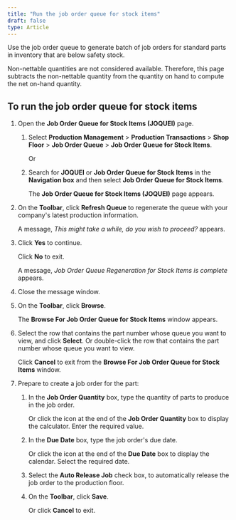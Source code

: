 ```yaml
---
title: "Run the job order queue for stock items"
draft: false
type: Article
---
```


Use the job order queue to generate batch of job orders for standard parts in inventory that are below safety stock.

Non-nettable quantities are not considered available. Therefore, this page subtracts the non-nettable quantity from the quantity on hand to compute the net on-hand quantity.

## To run the job order queue for stock items

1. Open the **Job Order Queue for Stock Items (JOQUEI)** page.

    1. Select **Production Management** > **Production Transactions** > **Shop Floor** > **Job Order Queue** > **Job Order Queue for Stock Items**.

        Or

    2. Search for **JOQUEI** or **Job Order Queue for Stock Items** in the **Navigation box** and then select **Job Order Queue for Stock Items**.

        The **Job Order Queue for Stock Items (JOQUEI)** page appears.

2. On the **Toolbar**, click **Refresh Queue** to regenerate the queue with your company's latest production information.

    A message, *This might take a while, do you wish to proceed?* appears.

3. Click **Yes** to continue.

    Click **No** to exit.

    A message, *Job Order Queue Regeneration for Stock Items is complete* appears.

4. Close the message window.

5. On the **Toolbar**, click **Browse**.

    The **Browse For Job Order Queue for Stock Items** window appears.

6. Select the row that contains the part number whose queue you want to view, and click **Select**. Or double-click the row that contains the part number whose queue you want to view.

    Click **Cancel** to exit from the **Browse For Job Order Queue for Stock Items** window.

7. Prepare to create a job order for the part:

    1. In the **Job Order Quantity** box, type the quantity of parts to produce in the job order.

        Or click the icon at the end of the **Job Order Quantity** box to display the calculator. Enter the required value.

    2. In the **Due Date** box, type the job order's due date.

        Or click the icon at the end of the **Due Date** box to display the calendar. Select the required date.

    3. Select the **Auto Release Job** check box, to automatically release the job order to the production floor.

    4. On the **Toolbar**, click **Save**.

        Or click **Cancel** to exit.